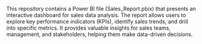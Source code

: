 This repository contains a Power BI file (Sales_Report.pbix) that presents an interactive dashboard for sales data analysis. The report allows users to explore key performance indicators (KPIs), identify sales trends, and drill into specific metrics. It provides valuable insights for sales teams, management, and stakeholders, helping them make data-driven decisions.
